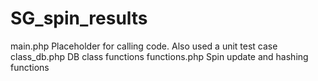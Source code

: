 # SG_spin_results

main.php        Placeholder for calling code.  Also used a unit test case
class_db.php    DB class functions
functions.php   Spin update and hashing functions
